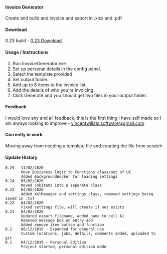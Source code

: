 #### Invoice Generator #### 

Create and build and invoice and export in .xlsx and .pdf


#### Download ####

0.23 build - [0.23 Download](https://github.com/VincentWillats/InvoiceGenerator/releases/tag/0.23)

#### Usage / Instructions ####

1. Run InvoiceGenerator.exe
2. Set up personal details in the config panel.
3. Select the template provided 
4. Set output folder.
5. Add up to 8 items to the invoice list.
6. Add the details of who you're invoicing.
7. Click Generate and you should get two files in your output folder.



#### Feedback ####

I would love any and all feedback, this is the first thing I have self made so I am always looking to improve - vincentwillats.software@gmail.com



#### Currently in work ####

Moving away from needing a template file and creating the file from scratch

#### Update History ####
      
    0.25   11/02/2020
           Move Busisness logic to Functions class/out of UI
           Added BackgroundWorker for loading settings
    0.24   05/02/2020
           Moved JobItems into a seperate class
    0.23   04/02/2020
           Added XmlManager and settings class, removed settings being saved in .txt
    0.22   04/02/2020
           Fixed settings file, will create if not exists
    0.21   04/02/2020
           Updated export filename, added name to cell A1
           Removed message box on entry add
           Added remove item button and function
    0.2    06/12/2019 - Expanded for general use
           Custom locations, jobs, details, comments added, uploaded to git
    0.1    04/12/2019 - Personal Edition
           Project started, personal edition made
